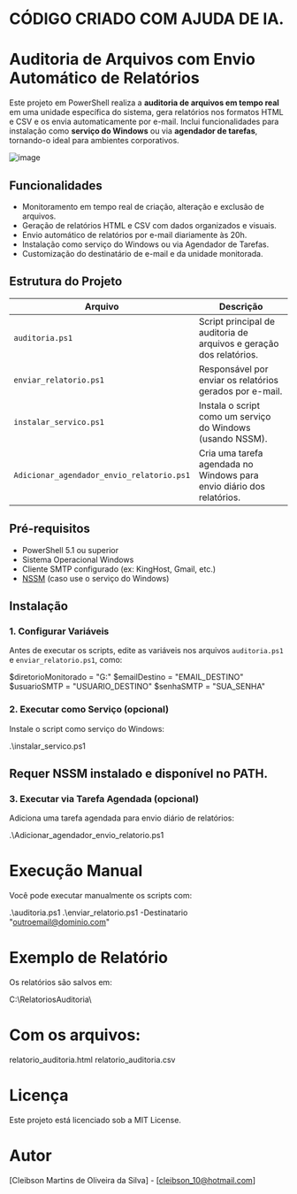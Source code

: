 # CÓDIGO CRIADO COM AJUDA DE IA.

# Auditoria de Arquivos com Envio Automático de Relatórios

Este projeto em PowerShell realiza a **auditoria de arquivos em tempo real** em uma unidade específica do sistema, gera relatórios nos formatos HTML e CSV e os envia automaticamente por e-mail. Inclui funcionalidades para instalação como **serviço do Windows** ou via **agendador de tarefas**, tornando-o ideal para ambientes corporativos.

![image](https://github.com/user-attachments/assets/c373912a-e6af-4cf5-a924-0a2d829f1cc8)


## Funcionalidades

- Monitoramento em tempo real de criação, alteração e exclusão de arquivos.
- Geração de relatórios HTML e CSV com dados organizados e visuais.
- Envio automático de relatórios por e-mail diariamente às 20h.
- Instalação como serviço do Windows ou via Agendador de Tarefas.
- Customização do destinatário de e-mail e da unidade monitorada.

## Estrutura do Projeto

| Arquivo | Descrição |
|--------|-----------|
| `auditoria.ps1` | Script principal de auditoria de arquivos e geração dos relatórios. |
| `enviar_relatorio.ps1` | Responsável por enviar os relatórios gerados por e-mail. |
| `instalar_servico.ps1` | Instala o script como um serviço do Windows (usando NSSM). |
| `Adicionar_agendador_envio_relatorio.ps1` | Cria uma tarefa agendada no Windows para envio diário dos relatórios. |

## Pré-requisitos

- PowerShell 5.1 ou superior
- Sistema Operacional Windows
- Cliente SMTP configurado (ex: KingHost, Gmail, etc.)
- [NSSM](https://nssm.cc/download) (caso use o serviço do Windows)

## Instalação

### 1. Configurar Variáveis

Antes de executar os scripts, edite as variáveis nos arquivos `auditoria.ps1` e `enviar_relatorio.ps1`, como:

$diretorioMonitorado = "G:\"
$emailDestino = "EMAIL_DESTINO"
$usuarioSMTP = "USUARIO_DESTINO"
$senhaSMTP = "SUA_SENHA"

### 2. Executar como Serviço (opcional)
Instale o script como serviço do Windows:

.\instalar_servico.ps1

## Requer NSSM instalado e disponível no PATH.

### 3. Executar via Tarefa Agendada (opcional)
Adiciona uma tarefa agendada para envio diário de relatórios:

.\Adicionar_agendador_envio_relatorio.ps1

# Execução Manual
Você pode executar manualmente os scripts com:

.\auditoria.ps1
.\enviar_relatorio.ps1 -Destinatario "outroemail@dominio.com"

# Exemplo de Relatório
Os relatórios são salvos em:

C:\RelatoriosAuditoria\

# Com os arquivos:
relatorio_auditoria.html
relatorio_auditoria.csv

# Licença
Este projeto está licenciado sob a MIT License.

# Autor
[Cleibson Martins de Oliveira da Silva] - [cleibson_10@hotmail.com]

